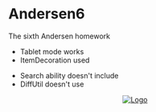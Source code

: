 # Andersen6
The sixth Andersen homework

+ Tablet mode works
+ ItemDecoration used
- Search ability doesn't include
- DiffUtil doesn't use


<p align="center">
  <a href="https://github.com/othneildrew/Best-README-Template">
    <img src=https://user-images.githubusercontent.com/86077011/147258217-b907b7fd-6fae-4ffb-9de2-5af2fd9a8de3.mp4 alt="Logo">
  </a>
  <p align="center">
